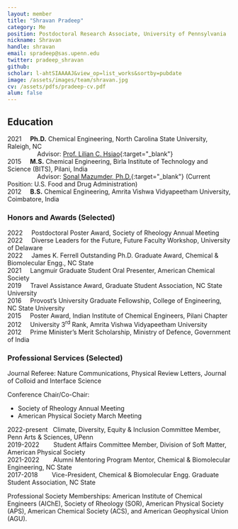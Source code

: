 ```yaml
---
layout: member
title: "Shravan Pradeep"
category: Me
position: Postdoctoral Research Associate, University of Pennsylvania
nickname: Shravan
handle: shravan
email: spradeep@sas.upenn.edu
twitter: pradeep_shravan
github: 
scholar: l-ahtSIAAAAJ&view_op=list_works&sortby=pubdate
image: /assets/images/team/shravan.jpg
cv: /assets/pdfs/pradeep-cv.pdf
alum: false
---
```

## Education

2021 &nbsp; &nbsp; <b>Ph.D.</b> Chemical Engineering, North Carolina State University, Raleigh, NC<br>
&nbsp; &nbsp; &nbsp; &nbsp; &nbsp; &nbsp; &nbsp; &nbsp;&nbsp; Advisor: [Prof. Lilian C. Hsiao](https://www.cbe.ncsu.edu/person/chsiao2/){:target="_blank"}<br>
2015 &nbsp; &nbsp; <b>M.S.</b> Chemical Engineering, Birla Institute of Technology and Science (BITS), Pilani, India<br>
&nbsp; &nbsp; &nbsp; &nbsp; &nbsp; &nbsp; &nbsp; &nbsp;&nbsp; Advisor: [Sonal Mazumder, Ph.D.](https://www.linkedin.com/in/sonal-mazumder-ph-d-547baa12/){:target="_blank"} (Current Position: U.S. Food and Drug Administration)<br>
2012 &nbsp; &nbsp; <b>B.S.</b> Chemical Engineering, Amrita Vishwa Vidyapeetham University, Coimbatore, India

### Honors and Awards (Selected) 

2022 &nbsp; &nbsp; Postdoctoral Poster Award, Society of Rheology Annual Meeting<br>
2022 &nbsp; &nbsp; Diverse Leaders for the Future, Future Faculty Workshop, University of Delaware<br>
2022 &nbsp; &nbsp; James K. Ferrell Outstanding Ph.D. Graduate Award, Chemical & Biomolecular Engg., NC State<br>
2021 &nbsp; &nbsp; Langmuir Graduate Student Oral Presenter, American Chemical Society<br>
2019 &nbsp; &nbsp; Travel Assistance Award, Graduate Student Association, NC State University<br>
2016 &nbsp; &nbsp; Provost’s University Graduate Fellowship, College of Engineering, NC State University<br>
2015 &nbsp; &nbsp; Poster Award, Indian Institute of Chemical Engineers, Pilani Chapter<br>
2012 &nbsp; &nbsp; University 3<sup>rd</sup> Rank, Amrita Vishwa Vidyapeetham University<br>
2012 &nbsp; &nbsp; Prime Minister’s Merit Scholarship, Ministry of Defence, Government of India

### Professional Services (Selected)

Journal Referee: Nature Communications, Physical Review Letters, Journal of Colloid and Interface Science 

Conference Chair/Co-Chair: 
* Society of Rheology Annual Meeting
* American Physical Society March Meeting 

2022-present &nbsp; Climate, Diversity, Equity & Inclusion Committee Member, Penn Arts & Sciences, UPenn<br>
2019-2022 &nbsp; &nbsp; &nbsp; &nbsp;Student Affairs Committee Member, Division of Soft Matter, American Physical Society<br>
2021-2022 &nbsp; &nbsp; &nbsp; &nbsp;Alumni Mentoring Program Mentor, Chemical & Biomolecular Engineering, NC State<br>
2017-2018 &nbsp; &nbsp; &nbsp; &nbsp;Vice-President, Chemical & Biomolecular Engg. Graduate Student Association, NC State<br>

Professional Society Memberships: American Institute of Chemical Engineers (AIChE), Society of Rheology (SOR), American Physical Society (APS), American Chemical Society (ACS), and American Geophysical Union (AGU).

